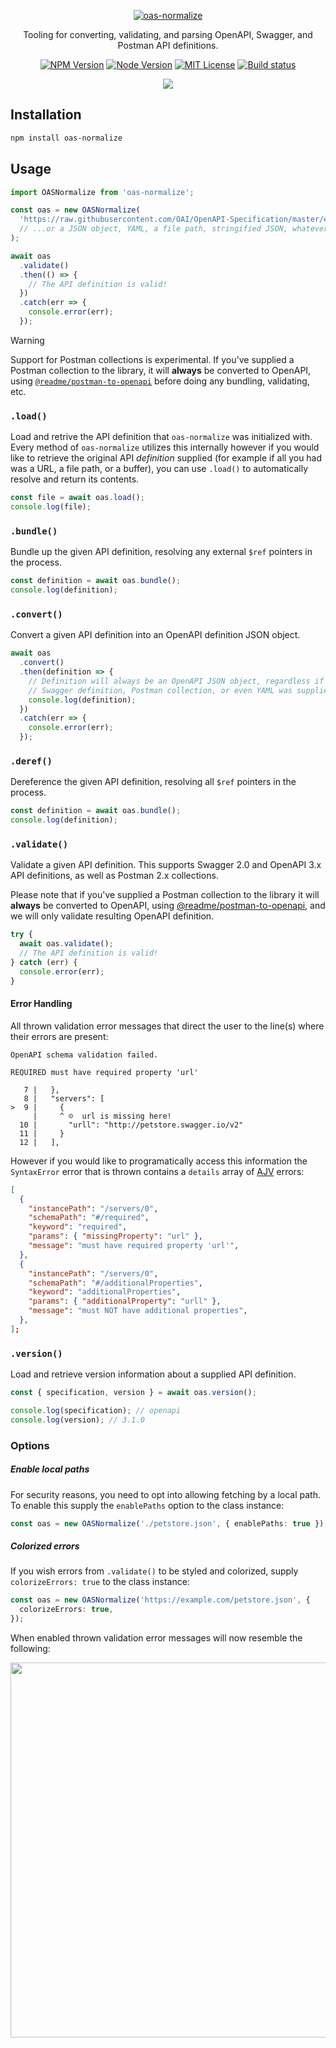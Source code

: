 <p align="center">
  <a href="https://npm.im/oas-normalize">
    <img src="https://user-images.githubusercontent.com/33762/200434622-23946869-1965-46f8-8deb-f284b8d0b92c.png" alt="oas-normalize" />
  </a>
</p>

<p align="center">
  Tooling for converting, validating, and parsing OpenAPI, Swagger, and Postman API definitions.
</p>

<p align="center">
  <a href="https://npm.im/oas-normalize"><img src="https://img.shields.io/npm/v/oas-normalize?style=for-the-badge" alt="NPM Version"></a>
  <a href="https://npm.im/oas-normalize"><img src="https://img.shields.io/node/v/oas-normalize?style=for-the-badge" alt="Node Version"></a>
  <a href="https://npm.im/oas-normalize"><img src="https://img.shields.io/npm/l/oas-normalize?style=for-the-badge" alt="MIT License"></a>
  <a href="https://github.com/readmeio/oas/tree/main/packages/oas-normalize"><img src="https://img.shields.io/github/actions/workflow/status/readmeio/oas/ci.yml?branch=main&style=for-the-badge" alt="Build status"></a>
</p>

<p align="center">
  <a href="https://readme.com"><img src="https://raw.githubusercontent.com/readmeio/.github/main/oss-badge.svg" /></a>
</p>

## Installation

```bash
npm install oas-normalize
```

## Usage

```ts
import OASNormalize from 'oas-normalize';

const oas = new OASNormalize(
  'https://raw.githubusercontent.com/OAI/OpenAPI-Specification/master/examples/v3.0/petstore-expanded.yaml',
  // ...or a JSON object, YAML, a file path, stringified JSON, whatever you have.
);

await oas
  .validate()
  .then(() => {
    // The API definition is valid!
  })
  .catch(err => {
    console.error(err);
  });
```

> [!WARNING]
> Support for Postman collections is experimental. If you've supplied a Postman collection to the library, it will **always** be converted to OpenAPI, using [`@readme/postman-to-openapi`](https://npm.im/@readme/postman-to-openapi) before doing any bundling, validating, etc.

### `.load()`

Load and retrive the API definition that `oas-normalize` was initialized with. Every method of `oas-normalize` utilizes this internally however if you would like to retrieve the original API _definition_ supplied (for example if all you had was a URL, a file path, or a buffer), you can use `.load()` to automatically resolve and return its contents.

```ts
const file = await oas.load();
console.log(file);
```

### `.bundle()`

Bundle up the given API definition, resolving any external `$ref` pointers in the process.

```ts
const definition = await oas.bundle();
console.log(definition);
```

### `.convert()`

Convert a given API definition into an OpenAPI definition JSON object.

```ts
await oas
  .convert()
  .then(definition => {
    // Definition will always be an OpenAPI JSON object, regardless if a
    // Swagger definition, Postman collection, or even YAML was supplied.
    console.log(definition);
  })
  .catch(err => {
    console.error(err);
  });
```

### `.deref()`

Dereference the given API definition, resolving all `$ref` pointers in the process.

```ts
const definition = await oas.bundle();
console.log(definition);
```

### `.validate()`

Validate a given API definition. This supports Swagger 2.0 and OpenAPI 3.x API definitions, as well as Postman 2.x collections.

Please note that if you've supplied a Postman collection to the library it will **always** be converted to OpenAPI, using [@readme/postman-to-openapi](https://npm.im/@readme/postman-to-openapi), and we will only validate resulting OpenAPI definition.

```ts
try {
  await oas.validate();
  // The API definition is valid!
} catch (err) {
  console.error(err);
}
```

#### Error Handling

All thrown validation error messages that direct the user to the line(s) where their errors are present:

```
OpenAPI schema validation failed.

REQUIRED must have required property 'url'

   7 |   },
   8 |   "servers": [
>  9 |     {
     |     ^ ☹️  url is missing here!
  10 |       "urll": "http://petstore.swagger.io/v2"
  11 |     }
  12 |   ],
```

However if you would like to programatically access this information the `SyntaxError` error that is thrown contains a `details` array of [AJV](https://npm.im/ajv) errors:

```json
[
  {
    "instancePath": "/servers/0",
    "schemaPath": "#/required",
    "keyword": "required",
    "params": { "missingProperty": "url" },
    "message": "must have required property 'url'",
  },
  {
    "instancePath": "/servers/0",
    "schemaPath": "#/additionalProperties",
    "keyword": "additionalProperties",
    "params": { "additionalProperty": "urll" },
    "message": "must NOT have additional properties",
  },
];
```

### `.version()`

Load and retrieve version information about a supplied API definition.

```ts
const { specification, version } = await oas.version();

console.log(specification); // openapi
console.log(version); // 3.1.0
```

### Options

##### Enable local paths

For security reasons, you need to opt into allowing fetching by a local path. To enable this supply the `enablePaths` option to the class instance:

```ts
const oas = new OASNormalize('./petstore.json', { enablePaths: true });
```

##### Colorized errors

If you wish errors from `.validate()` to be styled and colorized, supply `colorizeErrors: true` to the class instance:

```ts
const oas = new OASNormalize('https://example.com/petstore.json', {
  colorizeErrors: true,
});
```

When enabled thrown validation error messages will now resemble the following:

<img src="https://user-images.githubusercontent.com/33762/137796648-7e1157c2-cee4-466e-9129-dd2a743dd163.png" width="600" />
